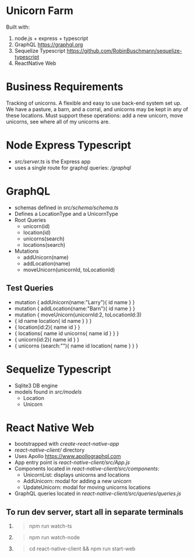 # Unicorn Farm
Built with:
1) node.js + express + typescript
2) GraphQL https://graphql.org
3) Sequelize Typescript https://github.com/RobinBuschmann/sequelize-typescript
4) ReactNative Web

# Business Requirements
Tracking of unicorns. A flexible and easy to use back-end system set up. We have a pasture, a barn, and a corral, and unicorns may be kept in any of these locations. Must support these operations: add a new unicorn, move unicorns, see where all of my unicorns are.

# Node Express Typescript

- *src/server.ts* is the Express app
- uses a single route for graphql queries: */graphql*

# GraphQL

- schemas defined in *src/schema/schema.ts*
- Defines a LocationType and a UnicornType
- Root Queries
	- unicorn(id)
	- location(id)
	- unicorns(search)
	- locations(search)
- Mutations
	- addUnicorn(name)
	- addLocation(name)
	- moveUnicorn(unicornId, toLocationId)
	
## Test Queries

- mutation { addUnicorn(name:"Larry"){ id name } } 
- mutation { addLocation(name:"Barn"){ id name } }
- mutation { moveUnicorn(unicornId:2, toLocationId:3)
- { id name location{ id name } } }
- { location(id:2){ name id } }
- { locations{ name id unicorns{ name id } } }
- { unicorn(id:2){ name id } }
- { unicorns (search:""){ name id location{ name } } }
	
# Sequelize Typescript

- Sqlite3 DB engine
- models found in *src/models*
	- Location
	- Unicorn

# React Native Web

- bootstrapped with *create-react-native-app*
- *react-native-client/* directory
- Uses Apollo https://www.apollographql.com
- App entry point is *react-native-client/src/App.js*
- Components located in *react-native-client/src/components*:
	- UnicornList: displays unicorns and locations
	- AddUnicorn: modal for adding a new unicorn
	- UpdateUnicorn: modal for moving unicorns locations
- GraphQL queries located in *react-native-client/src/queries/queries.js*

## To run dev server, start all in separate terminals
1) >npm run watch-ts
1) >npm run watch-node
2) >cd react-native-client && npm run start-web
